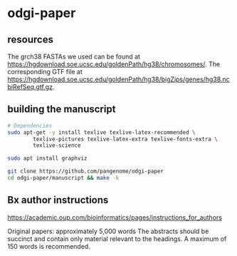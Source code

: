 # odgi-paper

## resources

The grch38 FASTAs we used can be found at https://hgdownload.soe.ucsc.edu/goldenPath/hg38/chromosomes/.
The corresponding GTF file at https://hgdownload.soe.ucsc.edu/goldenPath/hg38/bigZips/genes/hg38.ncbiRefSeq.gtf.gz.

## building the manuscript

```bash
# Dependencies
sudo apt-get -y install texlive texlive-latex-recommended \
        texlive-pictures texlive-latex-extra texlive-fonts-extra \
        texlive-science

sudo apt install graphviz

git clone https://github.com/pangenome/odgi-paper
cd odgi-paper/manuscript && make -k
```

## Bx author instructions
https://academic.oup.com/bioinformatics/pages/instructions_for_authors

Original papers: approximately 5,000 words
The abstracts should be succinct and contain only material relevant to the headings. A maximum of 150 words is recommended.

